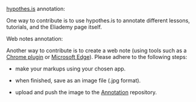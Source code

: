 [hypothes.is](https://web.hypothes.is/) annotation:  

One way to contribute is to use hypothes.is to annotate different lessons, tutorials, and the Eliademy page itself.

Web notes annotation:  

Another way to contribute is to create a web note (using tools such as a [Chrome plugin](https://chrome.google.com/webstore/search/web%20notes?hl=en) or [Microsoft Edge](https://support.microsoft.com/en-us/help/4027048/microsoft-edge-add-notes-to-sites)). Please adhere to the following steps:  

* make your markups using your chosen app.

* when finished, save as an image file (.jpg format).  

* upload and push the image to the [Annotation]() repository.

